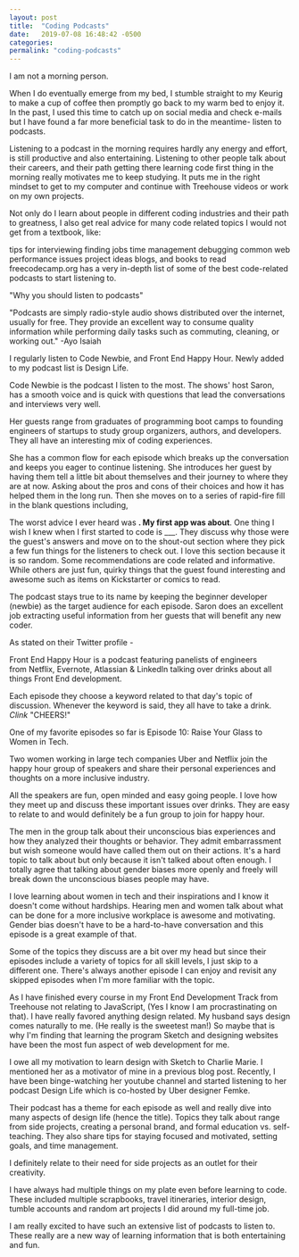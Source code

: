 ```yaml
---
layout: post
title:  "Coding Podcasts"
date:   2019-07-08 16:48:42 -0500
categories: 
permalink: "coding-podcasts"
---
```

I am not a morning person.

When I do eventually emerge from my bed, I stumble straight to my Keurig to make a cup of coffee then promptly go back to my warm bed to enjoy it. In the past, I used this time to catch up on social media and check e-mails but I have found a far more beneficial task to do in the meantime- listen to podcasts.

Listening to a podcast in the morning requires hardly any energy and effort, is still productive and also entertaining. Listening to other people talk about their careers, and their path getting there learning code first thing in the morning really motivates me to keep studying. It puts me in the right mindset to get to my computer and continue with Treehouse videos or work on my own projects.

Not only do I learn about people in different coding industries and their path to greatness, I also get real advice for many code related topics I would not get from a textbook, like:

tips for interviewing
finding jobs
time management
debugging common web performance issues
project ideas
blogs, and books to read
freecodecamp.org has a very in-depth list of some of the best code-related podcasts to start listening to.

"Why you should listen to podcasts"

"Podcasts are simply radio-style audio shows distributed over the internet, usually for free. They provide an excellent way to consume quality information while performing daily tasks such as commuting, cleaning, or working out." -Ayo Isaiah

I regularly listen to Code Newbie, and Front End Happy Hour. Newly added to my podcast list is Design Life.



Code Newbie is the podcast I listen to the most. The shows' host Saron,  has a smooth voice and is quick with questions that lead the conversations and interviews very well.

Her guests range from graduates of programming boot camps to founding engineers of startups to study group organizers, authors, and developers. They all have an interesting mix of coding experiences.

She has a common flow for each episode which breaks up the conversation and keeps you eager to continue listening. She introduces her guest by having them tell a little bit about themselves and their journey to where they are at now. Asking about the pros and cons of their choices and how it has helped them in the long run. Then she moves on to a series of rapid-fire fill in the blank questions including,

The worst advice I ever heard was ____.
My first app was about____.
One thing I wish I knew when I first started to code is ___.
They discuss why those were the guest's answers and move on to the shout-out section where they pick a few fun things for the listeners to check out. I love this section because it is so random. Some recommendations are code related and informative. While others are just fun, quirky things that the guest found interesting and awesome such as items on Kickstarter or comics to read.

The podcast stays true to its name by keeping the beginner developer (newbie) as the target audience for each episode. Saron does an excellent job extracting useful information from her guests that will benefit any new coder.



As stated on their Twitter profile -

Front End Happy Hour is a podcast featuring panelists of engineers from Netflix, Evernote, Atlassian & LinkedIn talking over drinks about all things Front End development.

Each episode they choose a keyword related to that day's topic of discussion. Whenever the keyword is said, they all have to take a drink. *Clink* "CHEERS!"

One of my favorite episodes so far is Episode 10: Raise Your Glass to Women in Tech.

Two women working in large tech companies Uber and Netflix join the happy hour group of speakers and share their personal experiences and thoughts on a more inclusive industry.

All the speakers are fun, open minded and easy going people. I love how they meet up and discuss these important issues over drinks. They are easy to relate to and would definitely be a fun group to join for happy hour.

The men in the group talk about their unconscious bias experiences and how they analyzed their thoughts or behavior. They admit embarrassment but wish someone would have called them out on their actions. It's a hard topic to talk about but only because it isn't talked about often enough. I totally agree that talking about gender biases more openly and freely will break down the unconscious biases people may have.

I love learning about women in tech and their inspirations and I know it doesn't come without hardships. Hearing men and women talk about what can be done for a more inclusive workplace is awesome and motivating. Gender bias doesn't have to be a hard-to-have conversation and this episode is a great example of that.

Some of the topics they discuss are a bit over my head but since their episodes include a variety of topics for all skill levels, I just skip to a different one. There's always another episode I can enjoy and revisit any skipped episodes when I'm more familiar with the topic.



As I have finished every course in my Front End Development Track from Treehouse not relating to JavaScript, (Yes I know I am procrastinating on that). I have really favored anything design related. My husband says design comes naturally to me. (He really is the sweetest man!) So maybe that is why I'm finding that learning the program Sketch and designing websites have been the most fun aspect of web development for me.

I owe all my motivation to learn design with Sketch to Charlie Marie. I mentioned her as a motivator of mine in a previous blog post. Recently, I have been binge-watching her youtube channel and started listening to her podcast Design Life which is co-hosted by Uber designer Femke.

Their podcast has a theme for each episode as well and really dive into many aspects of design life (hence the title). Topics they talk about range from side projects, creating a personal brand, and formal education vs. self-teaching. They also share tips for staying focused and motivated, setting goals, and time management.

I definitely relate to their need for side projects as an outlet for their creativity.

I have always had multiple things on my plate even before learning to code. These included multiple scrapbooks, travel itineraries, interior design, tumble accounts and random art projects I did around my full-time job.

I am really excited to have such an extensive list of podcasts to listen to. These really are a new way of learning information that is both entertaining and fun.